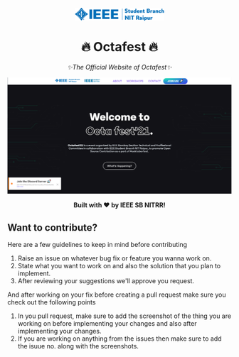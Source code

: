 <p align=center><img src="https://github.com/amandewatnitrr/Octafest/blob/main/img/logos/logo-no-bg.png" width="200px"></p>
<h1 align=center>🔥 Octafest 🔥</h1>
<p align=center><i>✨The Official Website of Octafest✨</i></p>

<p align=center><a href="https://amandewatnitrr.github.io/Octafest/"><img src="https://github.com/amandewatnitrr/Octafest/blob/main/main.PNG"></a></p>

<p align=center><strong>Built with ❤️ by IEEE SB NITRR!</strong></p>

## Want to contribute?

Here are a few guidelines to keep in mind before contributing

1. Raise an issue on whatever bug fix or feature you wanna work on.
2. State what you want to work on and also the solution that you plan to implement.
3. After reviewing your suggestions we'll approve you request.

And after working on your fix before creating a pull request make sure you check out the following points

1. In you pull request, make sure to add the screenshot of the thing you are working on before implementing your changes and also after implementing your changes.
2. If you are working on anything from the issues then make sure to add the isuue no. along with the screenshots.
